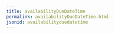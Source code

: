 ```yaml
---
title: availabilityDueDateTime
permalink: availabilityDueDateTime.html
jsonid: availabilityduedatetime
---
```

